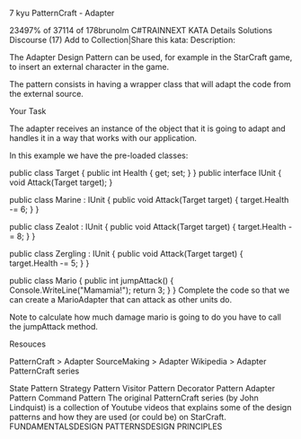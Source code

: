 ﻿7 kyu
PatternCraft - Adapter

23497% of 37114 of 178brunolm
C#TRAINNEXT KATA
Details
Solutions
Discourse (17)
Add to Collection|Share this kata:
Description:

The Adapter Design Pattern can be used, for example in the StarCraft game, to insert an external character in the game.

The pattern consists in having a wrapper class that will adapt the code from the external source.

Your Task

The adapter receives an instance of the object that it is going to adapt and handles it in a way that works with our application.

In this example we have the pre-loaded classes:

public class Target
{
    public int Health { get; set; }
}
public interface IUnit
{
    void Attack(Target target);
}

public class Marine : IUnit
{
    public void Attack(Target target)
    {
        target.Health -= 6;
    }
}

public class Zealot : IUnit
{
    public void Attack(Target target)
    {
        target.Health -= 8;
    }
}

public class Zergling : IUnit
{
    public void Attack(Target target)
    {
        target.Health -= 5;
    }
}

public class Mario
{
    public int jumpAttack()
    {
        Console.WriteLine("Mamamia!");
        return 3;
    }
}
Complete the code so that we can create a MarioAdapter that can attack as other units do.

Note to calculate how much damage mario is going to do you have to call the jumpAttack method.

Resouces

PatternCraft > Adapter
SourceMaking > Adapter
Wikipedia > Adapter
PatternCraft series

State Pattern
Strategy Pattern
Visitor Pattern
Decorator Pattern
Adapter Pattern
Command Pattern
The original PatternCraft series (by John Lindquist) is a collection of Youtube videos that explains some of the design patterns and how they are used (or could be) on StarCraft.
FUNDAMENTALSDESIGN PATTERNSDESIGN PRINCIPLES